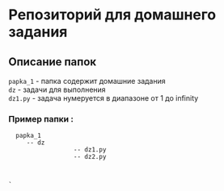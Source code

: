 # Репозиторий для домашнего задания
## Описание папок
`papka_1` - папка содержит домашние задания   
`dz` - задачи для выполнения  
`dz1.py` - задача нумеруется в диапазоне от 1 до infinity  

### Пример папки :
```
  papka_1
     -- dz
                  -- dz1.py
                  -- dz2.py



`
